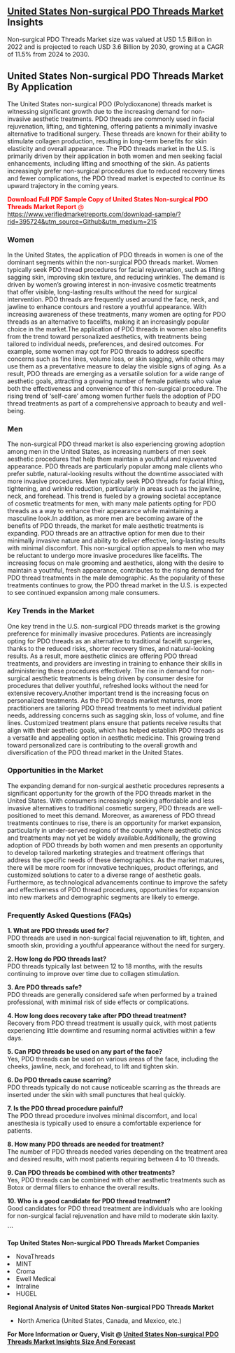 <h2><a href="https://www.verifiedmarketreports.com/download-sample/?rid=395724&amp;utm_source=Github&amp;utm_medium=215" target="_blank">United States Non-surgical PDO Threads Market</a> Insights</h2><p>Non-surgical PDO Threads Market size was valued at USD 1.5 Billion in 2022 and is projected to reach USD 3.6 Billion by 2030, growing at a CAGR of 11.5% from 2024 to 2030.</p><p><h2>United States Non-surgical PDO Threads Market By Application</h2><p>The United States non-surgical PDO (Polydioxanone) threads market is witnessing significant growth due to the increasing demand for non-invasive aesthetic treatments. PDO threads are commonly used in facial rejuvenation, lifting, and tightening, offering patients a minimally invasive alternative to traditional surgery. These threads are known for their ability to stimulate collagen production, resulting in long-term benefits for skin elasticity and overall appearance. The PDO threads market in the U.S. is primarily driven by their application in both women and men seeking facial enhancements, including lifting and smoothing of the skin. As patients increasingly prefer non-surgical procedures due to reduced recovery times and fewer complications, the PDO thread market is expected to continue its upward trajectory in the coming years.<p><span class=""><span style="color: #ff0000;"><strong>Download Full PDF Sample Copy of United States Non-surgical PDO Threads Market Report</strong> @ </span><a href="https://www.verifiedmarketreports.com/download-sample/?rid=395724&amp;utm_source=Github&amp;utm_medium=215" target="_blank">https://www.verifiedmarketreports.com/download-sample/?rid=395724&amp;utm_source=Github&amp;utm_medium=215</a></span></p></p><h3>Women</h3><p>In the United States, the application of PDO threads in women is one of the dominant segments within the non-surgical PDO threads market. Women typically seek PDO thread procedures for facial rejuvenation, such as lifting sagging skin, improving skin texture, and reducing wrinkles. The demand is driven by women’s growing interest in non-invasive cosmetic treatments that offer visible, long-lasting results without the need for surgical intervention. PDO threads are frequently used around the face, neck, and jawline to enhance contours and restore a youthful appearance. With increasing awareness of these treatments, many women are opting for PDO threads as an alternative to facelifts, making it an increasingly popular choice in the market.The application of PDO threads in women also benefits from the trend toward personalized aesthetics, with treatments being tailored to individual needs, preferences, and desired outcomes. For example, some women may opt for PDO threads to address specific concerns such as fine lines, volume loss, or skin sagging, while others may use them as a preventative measure to delay the visible signs of aging. As a result, PDO threads are emerging as a versatile solution for a wide range of aesthetic goals, attracting a growing number of female patients who value both the effectiveness and convenience of this non-surgical procedure. The rising trend of ‘self-care’ among women further fuels the adoption of PDO thread treatments as part of a comprehensive approach to beauty and well-being.<h3>Men</h3><p>The non-surgical PDO thread market is also experiencing growing adoption among men in the United States, as increasing numbers of men seek aesthetic procedures that help them maintain a youthful and rejuvenated appearance. PDO threads are particularly popular among male clients who prefer subtle, natural-looking results without the downtime associated with more invasive procedures. Men typically seek PDO threads for facial lifting, tightening, and wrinkle reduction, particularly in areas such as the jawline, neck, and forehead. This trend is fueled by a growing societal acceptance of cosmetic treatments for men, with many male patients opting for PDO threads as a way to enhance their appearance while maintaining a masculine look.In addition, as more men are becoming aware of the benefits of PDO threads, the market for male aesthetic treatments is expanding. PDO threads are an attractive option for men due to their minimally invasive nature and ability to deliver effective, long-lasting results with minimal discomfort. This non-surgical option appeals to men who may be reluctant to undergo more invasive procedures like facelifts. The increasing focus on male grooming and aesthetics, along with the desire to maintain a youthful, fresh appearance, contributes to the rising demand for PDO thread treatments in the male demographic. As the popularity of these treatments continues to grow, the PDO thread market in the U.S. is expected to see continued expansion among male consumers.<h3>Key Trends in the Market</h3><p>One key trend in the U.S. non-surgical PDO threads market is the growing preference for minimally invasive procedures. Patients are increasingly opting for PDO threads as an alternative to traditional facelift surgeries, thanks to the reduced risks, shorter recovery times, and natural-looking results. As a result, more aesthetic clinics are offering PDO thread treatments, and providers are investing in training to enhance their skills in administering these procedures effectively. The rise in demand for non-surgical aesthetic treatments is being driven by consumer desire for procedures that deliver youthful, refreshed looks without the need for extensive recovery.Another important trend is the increasing focus on personalized treatments. As the PDO threads market matures, more practitioners are tailoring PDO thread treatments to meet individual patient needs, addressing concerns such as sagging skin, loss of volume, and fine lines. Customized treatment plans ensure that patients receive results that align with their aesthetic goals, which has helped establish PDO threads as a versatile and appealing option in aesthetic medicine. This growing trend toward personalized care is contributing to the overall growth and diversification of the PDO thread market in the United States.<h3>Opportunities in the Market</h3><p>The expanding demand for non-surgical aesthetic procedures represents a significant opportunity for the growth of the PDO threads market in the United States. With consumers increasingly seeking affordable and less invasive alternatives to traditional cosmetic surgery, PDO threads are well-positioned to meet this demand. Moreover, as awareness of PDO thread treatments continues to rise, there is an opportunity for market expansion, particularly in under-served regions of the country where aesthetic clinics and treatments may not yet be widely available.Additionally, the growing adoption of PDO threads by both women and men presents an opportunity to develop tailored marketing strategies and treatment offerings that address the specific needs of these demographics. As the market matures, there will be more room for innovative techniques, product offerings, and customized solutions to cater to a diverse range of aesthetic goals. Furthermore, as technological advancements continue to improve the safety and effectiveness of PDO thread procedures, opportunities for expansion into new markets and demographic segments are likely to emerge.<h3>Frequently Asked Questions (FAQs)</h3><p><strong>1. What are PDO threads used for?</strong><br>PDO threads are used in non-surgical facial rejuvenation to lift, tighten, and smooth skin, providing a youthful appearance without the need for surgery.</p><p><strong>2. How long do PDO threads last?</strong><br>PDO threads typically last between 12 to 18 months, with the results continuing to improve over time due to collagen stimulation.</p><p><strong>3. Are PDO threads safe?</strong><br>PDO threads are generally considered safe when performed by a trained professional, with minimal risk of side effects or complications.</p><p><strong>4. How long does recovery take after PDO thread treatment?</strong><br>Recovery from PDO thread treatment is usually quick, with most patients experiencing little downtime and resuming normal activities within a few days.</p><p><strong>5. Can PDO threads be used on any part of the face?</strong><br>Yes, PDO threads can be used on various areas of the face, including the cheeks, jawline, neck, and forehead, to lift and tighten skin.</p><p><strong>6. Do PDO threads cause scarring?</strong><br>PDO threads typically do not cause noticeable scarring as the threads are inserted under the skin with small punctures that heal quickly.</p><p><strong>7. Is the PDO thread procedure painful?</strong><br>The PDO thread procedure involves minimal discomfort, and local anesthesia is typically used to ensure a comfortable experience for patients.</p><p><strong>8. How many PDO threads are needed for treatment?</strong><br>The number of PDO threads needed varies depending on the treatment area and desired results, with most patients requiring between 4 to 10 threads.</p><p><strong>9. Can PDO threads be combined with other treatments?</strong><br>Yes, PDO threads can be combined with other aesthetic treatments such as Botox or dermal fillers to enhance the overall results.</p><p><strong>10. Who is a good candidate for PDO thread treatment?</strong><br>Good candidates for PDO thread treatment are individuals who are looking for non-surgical facial rejuvenation and have mild to moderate skin laxity.</p>```</p><p><strong>Top United States Non-surgical PDO Threads Market Companies</strong></p><div data-test-id=""><p><li>NovaThreads</li><li> MINT</li><li> Croma</li><li> Ewell Medical</li><li> Intraline</li><li> HUGEL</li></p><div><strong>Regional Analysis of&nbsp;United States Non-surgical PDO Threads Market</strong></div><ul><li dir="ltr"><p dir="ltr">North America&nbsp;(United States, Canada, and Mexico, etc.)</p></li></ul><p><strong>For More Information or Query, Visit @&nbsp;</strong><strong><a href="https://www.verifiedmarketreports.com/product/non-surgical-pdo-threads-market/?utm_source=Github&amp;utm_medium=215" target="_blank">United States Non-surgical PDO Threads Market Insights Size And Forecast</a></strong></p></div>
